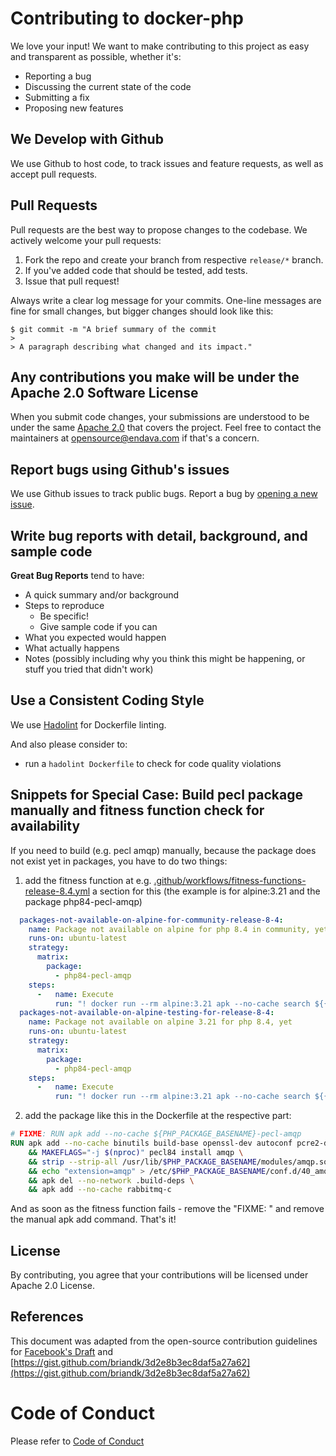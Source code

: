 # Contributing to docker-php

We love your input! We want to make contributing to this project as easy and transparent as possible, whether it's:

- Reporting a bug
- Discussing the current state of the code
- Submitting a fix
- Proposing new features

## We Develop with Github

We use Github to host code, to track issues and feature requests, as well as accept pull requests.

## Pull Requests

Pull requests are the best way to propose changes to the codebase. We actively welcome your pull requests:

1. Fork the repo and create your branch from respective `release/*` branch.
2. If you've added code that should be tested, add tests.
6. Issue that pull request!

Always write a clear log message for your commits. One-line messages are fine for small changes, but bigger changes should look like this:

    $ git commit -m "A brief summary of the commit
    > 
    > A paragraph describing what changed and its impact."


## Any contributions you make will be under the Apache 2.0 Software License

When you submit code changes, your submissions are understood to be under the same [Apache 2.0](https://choosealicense.com/licenses/apache-2.0/) that covers the project. Feel free to contact the maintainers at [opensource@endava.com](opensource@endava.com) if that's a concern.

## Report bugs using Github's issues

We use Github issues to track public bugs. Report a bug by [opening a new issue]().

## Write bug reports with detail, background, and sample code

**Great Bug Reports** tend to have:

- A quick summary and/or background
- Steps to reproduce
  - Be specific!
  - Give sample code if you can
- What you expected would happen
- What actually happens
- Notes (possibly including why you think this might be happening, or stuff you tried that didn't work)

## Use a Consistent Coding Style

We use [Hadolint](https://github.com/hadolint/hadolint) for Dockerfile linting.

And also please consider to:
- run a ```hadolint Dockerfile``` to check for code quality violations

## Snippets for Special Case: Build pecl package manually and fitness function check for availability

If you need to build (e.g. pecl amqp) manually, because the package does not exist yet in packages, you have to do two things:

1. add the fitness function at e.g. [.github/workflows/fitness-functions-release-8.4.yml](.github/workflows/fitness-functions-release-8.4.yml) a section for this (the example is for alpine:3.21 and the package php84-pecl-amqp)

```yaml
  packages-not-available-on-alpine-for-community-release-8-4:
    name: Package not available on alpine for php 8.4 in community, yet
    runs-on: ubuntu-latest
    strategy:
      matrix:
        package:
          - php84-pecl-amqp
    steps:
      -   name: Execute
          run: "! docker run --rm alpine:3.21 apk --no-cache search ${{ matrix.package }} | grep ${{ matrix.package }}"
  packages-not-available-on-alpine-testing-for-release-8-4:
    name: Package not available on alpine 3.21 for php 8.4, yet
    runs-on: ubuntu-latest
    strategy:
      matrix:
        package:
          - php84-pecl-amqp
    steps:
      -   name: Execute
          run: "! docker run --rm alpine:3.21 apk --no-cache search ${{ matrix.package }}  | grep ${{ matrix.package }}"
```

2. add the package like this in the Dockerfile at the respective part:

```Dockerfile
# FIXME: RUN apk add --no-cache ${PHP_PACKAGE_BASENAME}-pecl-amqp
RUN apk add --no-cache binutils build-base openssl-dev autoconf pcre2-dev automake libtool linux-headers rabbitmq-c-dev ${PHP_PACKAGE_BASENAME}-dev~=${PHP_VERSION} --virtual .build-deps \
    && MAKEFLAGS="-j $(nproc)" pecl84 install amqp \
    && strip --strip-all /usr/lib/$PHP_PACKAGE_BASENAME/modules/amqp.so \
    && echo "extension=amqp" > /etc/$PHP_PACKAGE_BASENAME/conf.d/40_amqp.ini \
    && apk del --no-network .build-deps \
    && apk add --no-cache rabbitmq-c
```

And as soon as the fitness function fails - remove the "FIXME: " and remove the manual apk add command. That's it!

## License
By contributing, you agree that your contributions will be licensed under Apache 2.0 License.

## References
This document was adapted from the open-source contribution guidelines for [Facebook's Draft](https://github.com/facebook/draft-js/blob/a9316a723f9e918afde44dea68b5f9f39b7d9b00/CONTRIBUTING.md) and [https://gist.github.com/briandk/3d2e8b3ec8daf5a27a62](https://gist.github.com/briandk/3d2e8b3ec8daf5a27a62)

# Code of Conduct

Please refer to [Code of Conduct](CODE_OF_CONDUCT.md)
